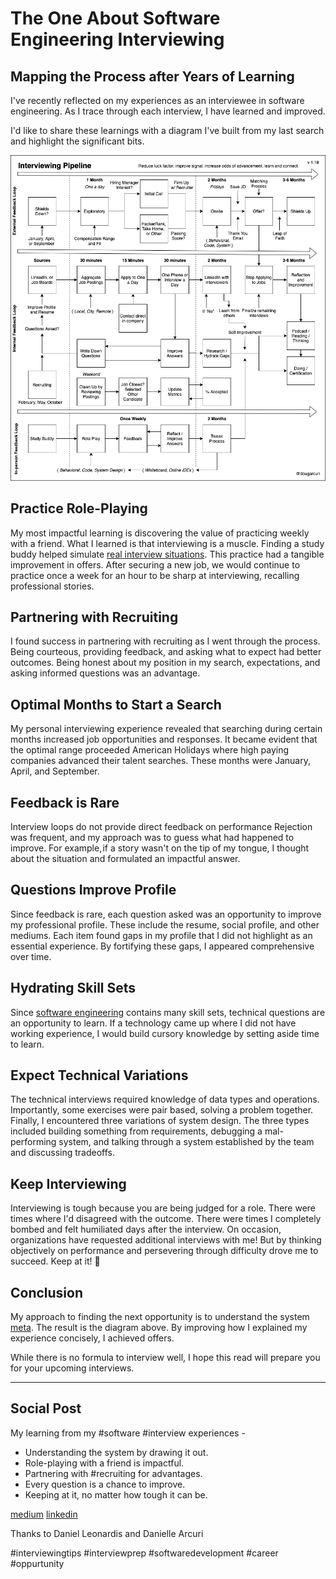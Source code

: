 # The One About Software Engineering Interviewing
## Mapping the Process after Years of Learning

I've recently reflected on my experiences as an interviewee in software engineering. As I trace through each interview, I have learned and improved.

I'd like to share these learnings with a diagram I've built from my last search and highlight the significant bits.

![Interview process map from personal experience.](images/28-01.png)

## Practice Role-Playing

My most impactful learning is discovering the value of practicing weekly with a friend. What I learned is that interviewing is a muscle. Finding a study buddy helped simulate [real interview situations](https://medium.com/free-code-camp/how-to-organize-your-thoughts-on-the-whiteboard-and-crush-your-technical-interview-b668de4e6941). This practice had a tangible improvement in offers. After securing a new job, we would continue to practice once a week for an hour to be sharp at interviewing, recalling professional stories.

## Partnering with Recruiting

I found success in partnering with recruiting as I went through the process. Being courteous, providing feedback, and asking what to expect had better outcomes. Being honest about my position in my search, expectations, and asking informed questions was an advantage.

## Optimal Months to Start a Search

My personal interviewing experience revealed that searching during certain months increased job opportunities and responses. It became evident that the optimal range proceeded American Holidays where high paying companies advanced their talent searches. These months were January, April, and September.

## Feedback is Rare

Interview loops do not provide direct feedback on performance Rejection was frequent, and my approach was to guess what had happened to improve. For example, if a story wasn't on the tip of my tongue, I thought about the situation and formulated an impactful answer.

## Questions Improve Profile

Since feedback is rare, each question asked was an opportunity to improve my professional profile. These include the resume, social profile, and other mediums. Each item found gaps in my profile that I did not highlight as an essential experience. By fortifying these gaps, I appeared comprehensive over time.

## Hydrating Skill Sets

Since [software engineering](https://dev.to/solidi/what-is-a-software-engineer-anyway-3fb2) contains many skill sets, technical questions are an opportunity to learn. If a technology came up where I did not have working experience, I would build cursory knowledge by setting aside time to learn.

## Expect Technical Variations

The technical interviews required knowledge of data types and operations. Importantly, some exercises were pair based, solving a problem together. Finally, I encountered three variations of system design. The three types included building something from requirements, debugging a mal-performing system, and talking through a system established by the team and discussing tradeoffs.

## Keep Interviewing

Interviewing is tough because you are being judged for a role. There were times where I'd disagreed with the outcome. There were times I completely bombed and felt humiliated days after the interview. On occasion, organizations have requested additional interviews with me! But by thinking objectively on performance and persevering through difficulty drove me to succeed. Keep at it! 🎉

## Conclusion

My approach to finding the next opportunity is to understand the system [meta](https://medium.com/@solidi/the-many-senses-of-software-engineering-aba9f289498c). The result is the diagram above. By improving how I explained my experience concisely, I achieved offers.

While there is no formula to interview well, I hope this read will prepare you for your upcoming interviews.

---

## Social Post

My learning from my #software #interview experiences -

- Understanding the system by drawing it out.
- Role-playing with a friend is impactful.
- Partnering with #recruiting for advantages.
- Every question is a chance to improve.
- Keeping at it, no matter how tough it can be.

[medium](https://medium.com/@solidi/the-one-about-software-engineering-interviewing-6f126e3a3171?sk=3a99e4a80b288bc0e0626535a3a4414a)
[linkedin](https://www.linkedin.com/pulse/one-software-engineering-interviewing-douglas-w-arcuri/)

Thanks to Daniel Leonardis and Danielle Arcuri

#interviewingtips #interviewprep #softwaredevelopment #career #oppurtunity 
